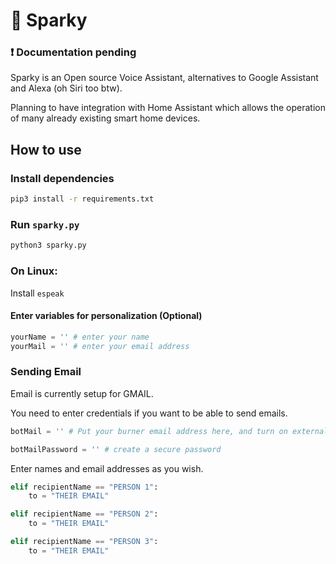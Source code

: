 # 🤖 Sparky

### ❗ Documentation pending

Sparky is an Open source Voice Assistant, alternatives to Google Assistant and Alexa (oh Siri too btw).

Planning to have integration with Home Assistant which allows the operation of many already existing smart home devices.

## How to use

### Install dependencies

```bash
pip3 install -r requirements.txt
```

### Run `sparky.py`

```bash
python3 sparky.py
```

### On Linux:

Install `espeak`


#### Enter variables for personalization (Optional)

```python
yourName = '' # enter your name 
yourMail = '' # enter your email address
```

### Sending Email 

Email is currently setup for GMAIL.

You need to enter credentials if you want to be able to send emails.

```python
botMail = '' # Put your burner email address here, and turn on external access. 

botMailPassword = '' # create a secure password
```

Enter names and email addresses as you wish.

```python
elif recipientName == "PERSON 1":
    to = "THEIR EMAIL"

elif recipientName == "PERSON 2":
    to = "THEIR EMAIL"

elif recipientName == "PERSON 3":
    to = "THEIR EMAIL"     
```




